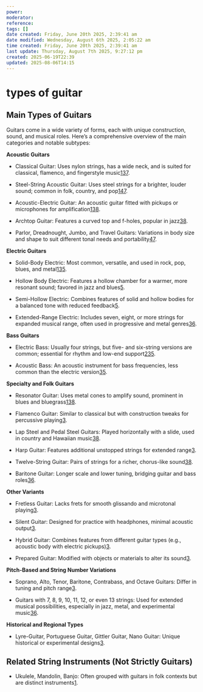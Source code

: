 ```yaml
---
power: 
moderator: 
reference: 
tags: []
date created: Friday, June 20th 2025, 2:39:41 am
date modified: Wednesday, August 6th 2025, 2:05:22 am
time created: Friday, June 20th 2025, 2:39:41 am
last update: Thursday, August 7th 2025, 9:27:12 pm
created: 2025-06-19T22:39
updated: 2025-08-06T14:15
---
```

# types of guitar

## Main Types of Guitars

Guitars come in a wide variety of forms, each with unique construction, sound, and musical roles. Here’s a comprehensive overview of the main categories and notable subtypes:

**Acoustic Guitars**

- Classical Guitar: Uses nylon strings, has a wide neck, and is suited for classical, flamenco, and fingerstyle music[1](https://www.gear4music.com/blog/different-types-of-guitar/)[3](https://en.wikipedia.org/wiki/Outline_of_guitars)[7](https://guitarmetrics.com/blogs/mastering-your-guitar-skills/different-types-of-guitars).
    
- Steel-String Acoustic Guitar: Uses steel strings for a brighter, louder sound; common in folk, country, and pop[1](https://www.gear4music.com/blog/different-types-of-guitar/)[4](https://globalguitarnetwork.com/types-guitars/)[7](https://guitarmetrics.com/blogs/mastering-your-guitar-skills/different-types-of-guitars).
    
- Acoustic-Electric Guitar: An acoustic guitar fitted with pickups or microphones for amplification[1](https://www.gear4music.com/blog/different-types-of-guitar/)[3](https://en.wikipedia.org/wiki/Outline_of_guitars)[8](https://en.wikibooks.org/wiki/Guitar/Different_Types_of_Guitars).
    
- Archtop Guitar: Features a curved top and f-holes, popular in jazz[3](https://en.wikipedia.org/wiki/Outline_of_guitars)[8](https://en.wikibooks.org/wiki/Guitar/Different_Types_of_Guitars).
    
- Parlor, Dreadnought, Jumbo, and Travel Guitars: Variations in body size and shape to suit different tonal needs and portability[4](https://globalguitarnetwork.com/types-guitars/)[7](https://guitarmetrics.com/blogs/mastering-your-guitar-skills/different-types-of-guitars).
    

**Electric Guitars**

- Solid-Body Electric: Most common, versatile, and used in rock, pop, blues, and metal[1](https://www.gear4music.com/blog/different-types-of-guitar/)[3](https://en.wikipedia.org/wiki/Outline_of_guitars)[5](https://www.yamaha.com/en/musical_instrument_guide/electric_guitar/structure/structure002.html).
    
- Hollow Body Electric: Features a hollow chamber for a warmer, more resonant sound; favored in jazz and blues[5](https://www.yamaha.com/en/musical_instrument_guide/electric_guitar/structure/structure002.html).
    
- Semi-Hollow Electric: Combines features of solid and hollow bodies for a balanced tone with reduced feedback[5](https://www.yamaha.com/en/musical_instrument_guide/electric_guitar/structure/structure002.html).
    
- Extended-Range Electric: Includes seven, eight, or more strings for expanded musical range, often used in progressive and metal genres[3](https://en.wikipedia.org/wiki/Outline_of_guitars)[6](https://worldofmusicality.com/different-guitar-types/).
    

**Bass Guitars**

- Electric Bass: Usually four strings, but five- and six-string versions are common; essential for rhythm and low-end support[2](https://musicalpursuits.com/types-of-guitars/)[3](https://en.wikipedia.org/wiki/Outline_of_guitars)[5](https://www.yamaha.com/en/musical_instrument_guide/electric_guitar/structure/structure002.html).
    
- Acoustic Bass: An acoustic instrument for bass frequencies, less common than the electric version[3](https://en.wikipedia.org/wiki/Outline_of_guitars)[5](https://www.yamaha.com/en/musical_instrument_guide/electric_guitar/structure/structure002.html).
    

**Specialty and Folk Guitars**

- Resonator Guitar: Uses metal cones to amplify sound, prominent in blues and bluegrass[1](https://www.gear4music.com/blog/different-types-of-guitar/)[3](https://en.wikipedia.org/wiki/Outline_of_guitars)[8](https://en.wikibooks.org/wiki/Guitar/Different_Types_of_Guitars).
    
- Flamenco Guitar: Similar to classical but with construction tweaks for percussive playing[3](https://en.wikipedia.org/wiki/Outline_of_guitars).
    
- Lap Steel and Pedal Steel Guitars: Played horizontally with a slide, used in country and Hawaiian music[3](https://en.wikipedia.org/wiki/Outline_of_guitars)[8](https://en.wikibooks.org/wiki/Guitar/Different_Types_of_Guitars).
    
- Harp Guitar: Features additional unstopped strings for extended range[3](https://en.wikipedia.org/wiki/Outline_of_guitars).
    
- Twelve-String Guitar: Pairs of strings for a richer, chorus-like sound[3](https://en.wikipedia.org/wiki/Outline_of_guitars)[8](https://en.wikibooks.org/wiki/Guitar/Different_Types_of_Guitars).
    
- Baritone Guitar: Longer scale and lower tuning, bridging guitar and bass roles[3](https://en.wikipedia.org/wiki/Outline_of_guitars)[6](https://worldofmusicality.com/different-guitar-types/).
    

**Other Variants**

- Fretless Guitar: Lacks frets for smooth glissando and microtonal playing[3](https://en.wikipedia.org/wiki/Outline_of_guitars).
    
- Silent Guitar: Designed for practice with headphones, minimal acoustic output[3](https://en.wikipedia.org/wiki/Outline_of_guitars).
    
- Hybrid Guitar: Combines features from different guitar types (e.g., acoustic body with electric pickups)[3](https://en.wikipedia.org/wiki/Outline_of_guitars).
    
- Prepared Guitar: Modified with objects or materials to alter its sound[3](https://en.wikipedia.org/wiki/Outline_of_guitars).
    

**Pitch-Based and String Number Variations**

- Soprano, Alto, Tenor, Baritone, Contrabass, and Octave Guitars: Differ in tuning and pitch range[3](https://en.wikipedia.org/wiki/Outline_of_guitars).
    
- Guitars with 7, 8, 9, 10, 11, 12, or even 13 strings: Used for extended musical possibilities, especially in jazz, metal, and experimental music[3](https://en.wikipedia.org/wiki/Outline_of_guitars)[6](https://worldofmusicality.com/different-guitar-types/).
    

**Historical and Regional Types**

- Lyre-Guitar, Portuguese Guitar, Gittler Guitar, Nano Guitar: Unique historical or experimental designs[3](https://en.wikipedia.org/wiki/Outline_of_guitars).
    

## Related String Instruments (Not Strictly Guitars)

- Ukulele, Mandolin, Banjo: Often grouped with guitars in folk contexts but are distinct instruments[1](https://www.gear4music.com/blog/different-types-of-guitar/).